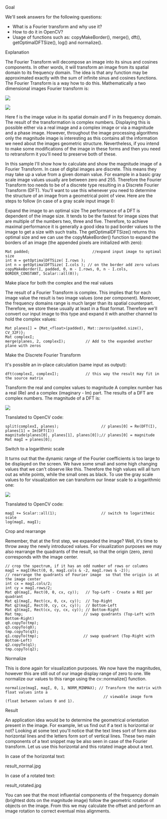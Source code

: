 Goal

We'll seek answers for the following questions:

* What is a Fourier transform and why use it?
* How to do it in OpenCV?
* Usage of functions such as: copyMakeBorder(), merge(), dft(), getOptimalDFTSize(), log() and normalize().

Explanation 

The Fourier Transform will decompose an image into its sinus and cosines components. In other words, it will transform an image from its spatial domain to its frequency domain. The idea is that any function may be approximated exactly with the sum of infinite sinus and cosines functions. The Fourier Transform is a way how to do this. Mathematically a two dimensional images Fourier transform is:

![](http://latex.codecogs.com/gif.latex?F(k,l)=\displaystyle\sum\limits_{i=0}^{N-1}\sum\limits_{j=0}^{N-1}f(i,j)e^{-i2\pi(\frac{ki}{N}+\frac{lj}{N})})

![](http://latex.codecogs.com/gif.latex?e^{ix}=\cos{x}+i\sin{x})

Here f is the image value in its spatial domain and F in its frequency domain. The result of the transformation is complex numbers. Displaying this is possible either via a real image and a complex image or via a magnitude and a phase image. However, throughout the image processing algorithms only the magnitude image is interesting as this contains all the information we need about the images geometric structure. Nevertheless, if you intend to make some modifications of the image in these forms and then you need to retransform it you'll need to preserve both of these.

In this sample I'll show how to calculate and show the magnitude image of a Fourier Transform. In case of digital images are discrete. This means they may take up a value from a given domain value. For example in a basic gray scale image values usually are between zero and 255. Therefore the Fourier Transform too needs to be of a discrete type resulting in a Discrete Fourier Transform (DFT). You'll want to use this whenever you need to determine the structure of an image from a geometrical point of view. Here are the steps to follow (in case of a gray scale input image I):

Expand the image to an optimal size
The performance of a DFT is dependent of the image size. It tends to be the fastest for image sizes that are multiple of the numbers two, three and five. Therefore, to achieve maximal performance it is generally a good idea to pad border values to the image to get a size with such traits. The getOptimalDFTSize() returns this optimal size and we can use the copyMakeBorder() function to expand the borders of an image (the appended pixels are initialized with zero):

```
Mat padded;                            //expand input image to optimal size
int m = getOptimalDFTSize( I.rows );
int n = getOptimalDFTSize( I.cols ); // on the border add zero values
copyMakeBorder(I, padded, 0, m - I.rows, 0, n - I.cols, BORDER_CONSTANT, Scalar::all(0));
```

Make place for both the complex and the real values

The result of a Fourier Transform is complex. This implies that for each image value the result is two image values (one per component). Moreover, the frequency domains range is much larger than its spatial counterpart. Therefore, we store these usually at least in a float format. Therefore we'll convert our input image to this type and expand it with another channel to hold the complex values:

```
Mat planes[] = {Mat_<float>(padded), Mat::zeros(padded.size(), CV_32F)};
Mat complexI;
merge(planes, 2, complexI);         // Add to the expanded another plane with zeros
```

Make the Discrete Fourier Transform

It's possible an in-place calculation (same input as output):

```
dft(complexI, complexI);            // this way the result may fit in the source matrix
```

Transform the real and complex values to magnitude
A complex number has a real (Re) and a complex (imaginary - Im) part. The results of a DFT are complex numbers. The magnitude of a DFT is:

![](http://latex.codecogs.com/gif.latex?M=\sqrt[2]{{Re(DFT(I))}^2+{Im(DFT(I))}^2})

Translated to OpenCV code:

```
split(complexI, planes);                   // planes[0] = Re(DFT(I), planes[1] = Im(DFT(I))
magnitude(planes[0], planes[1], planes[0]);// planes[0] = magnitude
Mat magI = planes[0];
```

Switch to a logarithmic scale

It turns out that the dynamic range of the Fourier coefficients is too large to be displayed on the screen. We have some small and some high changing values that we can't observe like this. Therefore the high values will all turn out as white points, while the small ones as black. To use the gray scale values to for visualization we can transform our linear scale to a logarithmic one:

![](http://latex.codecogs.com/gif.latex?M_1=\log{(1+M)})

Translated to OpenCV code:

```
magI += Scalar::all(1);                    // switch to logarithmic scale
log(magI, magI);
```

Crop and rearrange

Remember, that at the first step, we expanded the image? Well, it's time to throw away the newly introduced values. For visualization purposes we may also rearrange the quadrants of the result, so that the origin (zero, zero) corresponds with the image center.

```
// crop the spectrum, if it has an odd number of rows or columns
magI = magI(Rect(0, 0, magI.cols & -2, magI.rows & -2));
// rearrange the quadrants of Fourier image  so that the origin is at the image center
int cx = magI.cols/2;
int cy = magI.rows/2;
Mat q0(magI, Rect(0, 0, cx, cy));   // Top-Left - Create a ROI per quadrant
Mat q1(magI, Rect(cx, 0, cx, cy));  // Top-Right
Mat q2(magI, Rect(0, cy, cx, cy));  // Bottom-Left
Mat q3(magI, Rect(cx, cy, cx, cy)); // Bottom-Right
Mat tmp;                           // swap quadrants (Top-Left with Bottom-Right)
q0.copyTo(tmp);
q3.copyTo(q0);
tmp.copyTo(q3);
q1.copyTo(tmp);                    // swap quadrant (Top-Right with Bottom-Left)
q2.copyTo(q1);
tmp.copyTo(q2);
```

Normalize

This is done again for visualization purposes. We now have the magnitudes, however this are still out of our image display range of zero to one. We normalize our values to this range using the cv::normalize() function.

```
normalize(magI, magI, 0, 1, NORM_MINMAX); // Transform the matrix with float values into a
                                            // viewable image form (float between values 0 and 1).
```

Result

An application idea would be to determine the geometrical orientation present in the image. For example, let us find out if a text is horizontal or not? Looking at some text you'll notice that the text lines sort of form also horizontal lines and the letters form sort of vertical lines. These two main components of a text snippet may be also seen in case of the Fourier transform. Let us use this horizontal and this rotated image about a text.

In case of the horizontal text:

result_normal.jpg

In case of a rotated text:

result_rotated.jpg

You can see that the most influential components of the frequency domain (brightest dots on the magnitude image) follow the geometric rotation of objects on the image. From this we may calculate the offset and perform an image rotation to correct eventual miss alignments.
